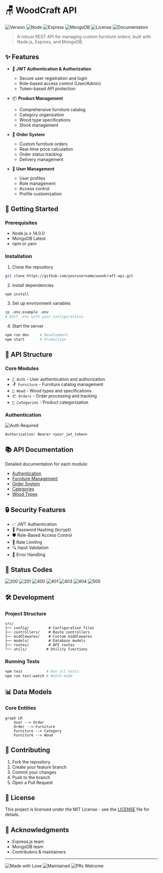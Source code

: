 # 🪑 WoodCraft API

![Version](https://img.shields.io/badge/version-1.0.0-blue.svg)
![Node](https://img.shields.io/badge/node-%3E%3D%2014.0.0-brightgreen.svg)
![Express](https://img.shields.io/badge/express-4.x-yellow.svg)
![MongoDB](https://img.shields.io/badge/mongodb-latest-success.svg)
![License](https://img.shields.io/badge/license-MIT-green.svg)
![Documentation](https://img.shields.io/badge/documentation-comprehensive-blueviolet)

> A robust REST API for managing custom furniture orders, built with Node.js, Express, and MongoDB.

## ✨ Features

- 🔐 **JWT Authentication & Authorization**
  - Secure user registration and login
  - Role-based access control (User/Admin)
  - Token-based API protection

- 📦 **Product Management**
  - Comprehensive furniture catalog
  - Category organization
  - Wood type specifications
  - Stock management

- 🛒 **Order System**
  - Custom furniture orders
  - Real-time price calculation
  - Order status tracking
  - Delivery management

- 👥 **User Management**
  - User profiles
  - Role management
  - Access control
  - Profile customization

## 🚀 Getting Started

### Prerequisites

- Node.js ≥ 14.0.0
- MongoDB Latest
- npm or yarn

### Installation

1. Clone the repository
```bash
git clone https://github.com/yourusername/woodcraft-api.git
```

2. Install dependencies
```bash
npm install
```

3. Set up environment variables
```bash
cp .env.example .env
# Edit .env with your configurations
```

4. Start the server
```bash
npm run dev     # Development
npm start       # Production
```

## 🔧 API Structure

### Core Modules

- `📱 Auth` - User authentication and authorization
- `🪑 Furniture` - Furniture catalog management
- `🌳 Wood` - Wood types and specifications
- `📦 Orders` - Order processing and tracking
- `📁 Categories` - Product categorization

### Authentication

![Auth Required](https://img.shields.io/badge/Auth-JWT_Token-red.svg)

```http
Authorization: Bearer <your_jwt_token>
```

## 📚 API Documentation

Detailed documentation for each module:

- [Authentication](./auth.md)
- [Furniture Management](./furniture.md)
- [Order System](./order.md)
- [Categories](./category.md)
- [Wood Types](./wood.md)

## 🔒 Security Features

- ✅ JWT Authentication
- 🔐 Password Hashing (bcrypt)
- 🛡️ Role-Based Access Control
- 🚫 Rate Limiting
- 🔍 Input Validation
- 🛑 Error Handling

## 🌟 Status Codes

![200](https://img.shields.io/badge/200-OK-brightgreen.svg)
![201](https://img.shields.io/badge/201-Created-green.svg)
![400](https://img.shields.io/badge/400-Bad_Request-red.svg)
![401](https://img.shields.io/badge/401-Unauthorized-orange.svg)
![403](https://img.shields.io/badge/403-Forbidden-yellow.svg)
![404](https://img.shields.io/badge/404-Not_Found-lightgrey.svg)
![500](https://img.shields.io/badge/500-Server_Error-critical.svg)

## 🛠️ Development

### Project Structure

```
src/
├── config/         # Configuration files
├── controllers/    # Route controllers
├── middlewares/    # Custom middlewares
├── models/         # Database models
├── routes/         # API routes
└── utils/         # Utility functions
```

### Running Tests

```bash
npm test           # Run all tests
npm run test:watch # Watch mode
```

## 📊 Data Models

### Core Entities

```mermaid
graph LR
    User --> Order
    Order --> Furniture
    Furniture --> Category
    Furniture --> Wood
```

## 🤝 Contributing

1. Fork the repository
2. Create your feature branch
3. Commit your changes
4. Push to the branch
5. Open a Pull Request

## 📝 License

This project is licensed under the MIT License - see the [LICENSE](LICENSE) file for details.

## 🙏 Acknowledgments

- Express.js team
- MongoDB team
- Contributors & maintainers

---

![Made with Love](https://img.shields.io/badge/Made%20with-❤️-red.svg)
![Maintained](https://img.shields.io/badge/Maintained-yes-green.svg)
![PRs Welcome](https://img.shields.io/badge/PRs-welcome-brightgreen.svg)